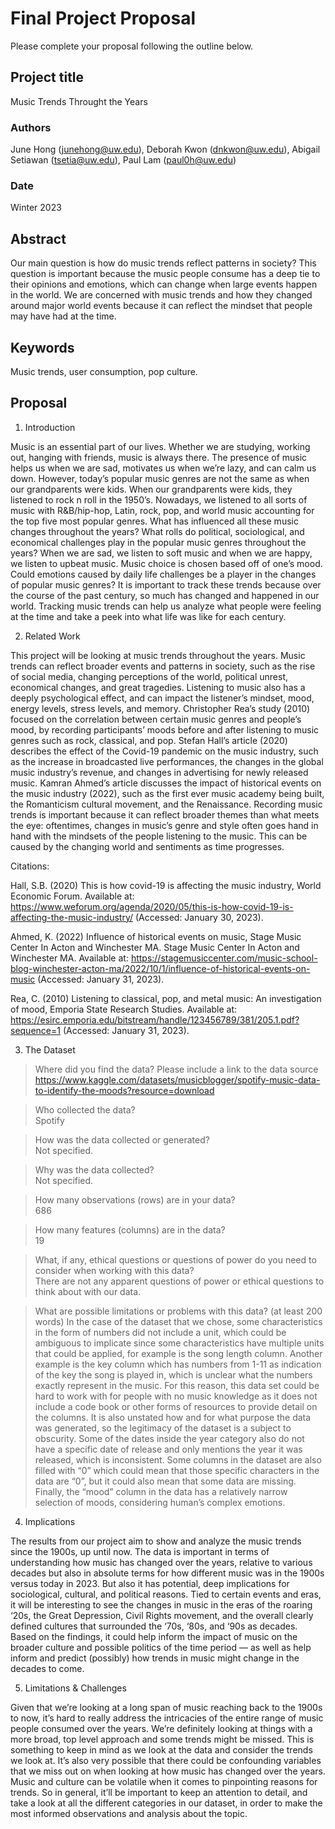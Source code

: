# Final Project Proposal

Please complete your proposal following the outline below.

## Project title

Music Trends Throught the Years

### Authors

June Hong (junehong@uw.edu), Deborah Kwon (dnkwon@uw.edu), Abigail Setiawan (tsetia@uw.edu), Paul Lam (paul0h@uw.edu)
### Date

Winter 2023
## Abstract

Our main question is how do music trends reflect patterns in society? This question is important because the music people consume has a deep tie to their opinions and emotions, which can change when large events happen in the world. We are concerned with music trends and how they changed around major world events because it can reflect the mindset that people may have had at the time.

## Keywords

Music trends, user consumption, pop culture.

## Proposal

1. Introduction  

Music is an essential part of our lives. Whether we are studying, working out, hanging with friends, music is always there. The presence of music helps us when we are sad, motivates us when we’re lazy, and can calm us down. However, today’s popular music genres are not the same as when our grandparents were kids. When our grandparents were kids, they listened to rock n roll in the 1950’s. Nowadays, we listened to all sorts of music with R&B/hip-hop, Latin, rock, pop, and world music accounting for the top five most popular genres. What has influenced all these music changes throughout the years? What rolls do political, sociological, and economical challenges play in the popular music genres throughout the years? When we are sad, we listen to soft music and when we are happy, we listen to upbeat music. Music choice is chosen based off of one’s mood. Could emotions caused by daily life challenges be a player in the changes of popular music genres? It is important to track these trends because over the course of the past century, so much has changed and happened in our world. Tracking music trends can help us analyze what people were feeling at the time and take a peek into what life was like for each century. 

2. Related Work  

This project will be looking at music trends throughout the years. Music trends can reflect broader events and patterns in society, such as the rise of social media, changing perceptions of the world, political unrest, economical changes, and great tragedies. Listening to music also has a deeply psychological effect, and can impact the listener’s mindset, mood, energy levels, stress levels, and memory. Christopher Rea’s study (2010) focused on the correlation between certain music genres and people’s mood, by recording participants’ moods before and after listening to music genres such as rock, classical, and pop. Stefan Hall’s article (2020) describes the effect of the Covid-19 pandemic on the music industry, such as the increase in broadcasted live performances, the changes in the global music industry’s revenue, and changes in advertising for newly released music. Kamran Ahmed’s article discusses the impact of historical events on the music industry (2022), such as the first ever music academy being built, the Romanticism cultural movement, and the Renaissance. Recording music trends is important because it can reflect broader themes than what meets the eye: oftentimes, changes in music’s genre and style often goes hand in hand with the mindsets of the people listening to the music. This can be caused by the changing world and sentiments as time progresses.

Citations:

Hall, S.B. (2020) This is how covid-19 is affecting the music industry, World Economic Forum. Available at: https://www.weforum.org/agenda/2020/05/this-is-how-covid-19-is-affecting-the-music-industry/ (Accessed: January 30, 2023). 

Ahmed, K. (2022) Influence of historical events on music, Stage Music Center In Acton and Winchester MA. Stage Music Center In Acton and Winchester MA. Available at: https://stagemusiccenter.com/music-school-blog-winchester-acton-ma/2022/10/1/influence-of-historical-events-on-music (Accessed: January 31, 2023). 

Rea, C. (2010) Listening to classical, pop, and metal music: An investigation of mood, Emporia State Research Studies. Available at: https://esirc.emporia.edu/bitstream/handle/123456789/381/205.1.pdf?sequence=1 (Accessed: January 31, 2023). 

3. The Dataset

> Where did you find the data? Please include a link to the data source  
  https://www.kaggle.com/datasets/musicblogger/spotify-music-data-to-identify-the-moods?resource=download
  
> Who collected the data?  
  Spotify
  
> How was the data collected or generated?  
  Not specified.
  
> Why was the data collected?  
  Not specified.
  
> How many observations (rows) are in your data?  
  686

> How many features (columns) are in the data?  
  19
  
> What, if any, ethical questions or questions of power do you need to consider when working with this data?  
  There are not any apparent questions of power or ethical questions to think about with our data.

> What are possible limitations or problems with this data?   (at least 200 words)
  In the case of the dataset that we chose, some characteristics in the form of numbers did not include a unit, which could be ambiguous to implicate since some characteristics have multiple units that could be applied, for example is the song length column. Another example is the key column which has numbers from 1-11 as indication of the key the song is played in, which is unclear what the numbers exactly represent in the music. For this reason, this data set could be hard to work with for people with no music knowledge as it does not include a code book or other forms of resources to provide detail on the columns. It is also unstated how and for what purpose the data was generated, so the legitimacy of the dataset is a subject to obscurity. Some of the dates inside the year category also do not have a specific date of release and only mentions the year it was released, which is inconsistent. Some columns in the dataset are also filled with “0” which could mean that those specific characters in the data are “0”, but it could also mean that some data are missing. Finally, the “mood” column in the data has a relatively narrow selection of moods, considering human’s complex emotions.


4. Implications

The results from our project aim to show and analyze the music trends since the 1900s, up until now. The data is important in terms of understanding how music has changed over the years, relative to various decades but also in absolute terms for how different music was in the 1900s versus today in 2023. But also it has potential, deep implications for sociological, cultural, and political reasons. Tied to certain events and eras, it will be interesting to see the changes in music in the eras of the roaring ‘20s, the Great Depression, Civil Rights movement, and the overall clearly defined cultures that surrounded the ‘70s, ‘80s, and ‘90s as decades. Based on the findings, it could help inform the impact of music on the broader culture and possible politics of the time period — as well as help inform and predict (possibly) how trends in music might change in the decades to come.

5. Limitations & Challenges

Given that we’re looking at a long span of music reaching back to the 1900s to now, it’s hard to really address the intricacies of the entire range of music people consumed over the years. We’re definitely looking at things with a more broad, top level approach and some trends might be missed. This is something to keep in mind as we look at the data and consider the trends we look at. It’s also very possible that there could be confounding variables that we miss out on when looking at how music has changed over the years. Music and culture can be volatile when it comes to pinpointing reasons for trends. So in general, it’ll be important to keep an attention to detail, and take a look at all the different categories in our dataset, in order to make the most informed observations and analysis about the topic.
